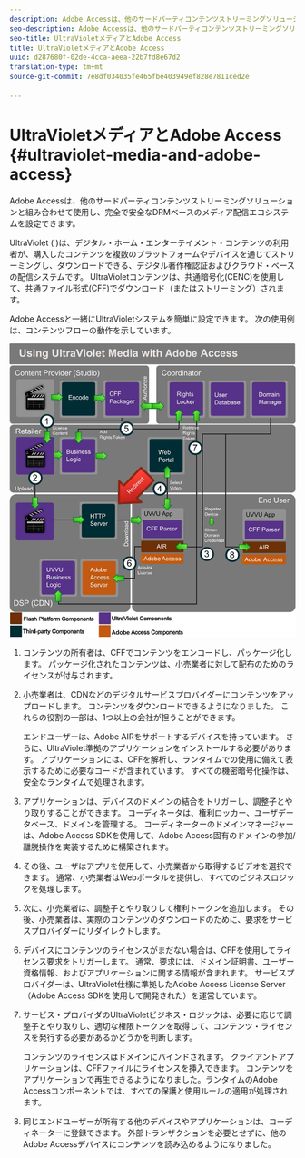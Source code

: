 ```yaml
---
description: Adobe Accessは、他のサードパーティコンテンツストリーミングソリューションと組み合わせて使用し、完全で安全なDRMベースのメディア配信エコシステムを設定できます。
seo-description: Adobe Accessは、他のサードパーティコンテンツストリーミングソリューションと組み合わせて使用し、完全で安全なDRMベースのメディア配信エコシステムを設定できます。
seo-title: UltraVioletメディアとAdobe Access
title: UltraVioletメディアとAdobe Access
uuid: d287680f-02de-4cca-aeea-22b7fd8e67d2
translation-type: tm+mt
source-git-commit: 7e8df034035fe465fbe403949ef828e7811ced2e

---
```



# UltraVioletメディアとAdobe Access {#ultraviolet-media-and-adobe-access}

Adobe Accessは、他のサードパーティコンテンツストリーミングソリューションと組み合わせて使用し、完全で安全なDRMベースのメディア配信エコシステムを設定できます。

UltraViolet ( [](https://www.uvvu.com/))は、デジタル・ホーム・エンターテイメント・コンテンツの利用者が、購入したコンテンツを複数のプラットフォームやデバイスを通じてストリーミングし、ダウンロードできる、デジタル著作権認証およびクラウド・ベースの配信システムです。 UltraVioletコンテンツは、共通暗号化(CENC)を使用して、共通ファイル形式(CFF)でダウンロード（またはストリーミング）されます。

Adobe Accessと一緒にUltraVioletシステムを簡単に設定できます。 次の使用例は、コンテンツフローの動作を示しています。

<!--<a id="fig_cxy_dc2_44"></a>-->

![](assets/AdobeUV_web.png)

1. コンテンツの所有者は、CFFでコンテンツをエンコードし、パッケージ化します。 パッケージ化されたコンテンツは、小売業者に対して配布のためのライセンスが付与されます。
1. 小売業者は、CDNなどのデジタルサービスプロバイダーにコンテンツをアップロードします。 コンテンツをダウンロードできるようになりました。 これらの役割の一部は、1つ以上の会社が担うことができます。

   エンドユーザーは、Adobe AIRをサポートするデバイスを持っています。 さらに、UltraViolet準拠のアプリケーションをインストールする必要があります。 アプリケーションには、CFFを解析し、ランタイムでの使用に備えて表示するために必要なコードが含まれています。 すべての機密暗号化操作は、安全なランタイムで処理されます。
1. アプリケーションは、デバイスのドメインの結合をトリガーし、調整子とやり取りすることができます。 コーディネータは、権利ロッカー、ユーザデータベース、ドメインを管理する。 コーディネーターのドメインマネージャーは、Adobe Access SDKを使用して、Adobe Access固有のドメインの参加/離脱操作を実装するために構築されます。
1. その後、ユーザはアプリを使用して、小売業者から取得するビデオを選択できます。 通常、小売業者はWebポータルを提供し、すべてのビジネスロジックを処理します。
1. 次に、小売業者は、調整子とやり取りして権利トークンを追加します。 その後、小売業者は、実際のコンテンツのダウンロードのために、要求をサービスプロバイダーにリダイレクトします。
1. デバイスにコンテンツのライセンスがまだない場合は、CFFを使用してライセンス要求をトリガーします。 通常、要求には、ドメイン証明書、ユーザー資格情報、およびアプリケーションに関する情報が含まれます。 サービスプロバイダーは、UltraViolet仕様に準拠したAdobe Access License Server（Adobe Access SDKを使用して開発された）を運営しています。
1. サービス・プロバイダのUltraVioletビジネス・ロジックは、必要に応じて調整子とやり取りし、適切な権限トークンを取得して、コンテンツ・ライセンスを発行する必要があるかどうかを判断します。

   コンテンツのライセンスはドメインにバインドされます。 クライアントアプリケーションは、CFFファイルにライセンスを挿入できます。 コンテンツをアプリケーションで再生できるようになりました。ランタイムのAdobe Accessコンポーネントでは、すべての保護と使用ルールの適用が処理されます。
1. 同じエンドユーザーが所有する他のデバイスやアプリケーションは、コーディネーターに登録できます。 外部トランザクションを必要とせずに、他のAdobe Accessデバイスにコンテンツを読み込めるようになりました。

